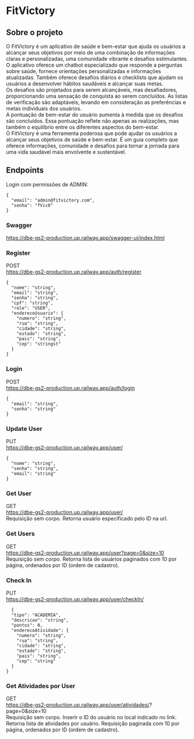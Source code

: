﻿# FitVictory

## Sobre o projeto  

O FitVictory é um aplicativo de saúde e bem-estar que ajuda os usuários a alcançar seus objetivos por meio de uma combinação de informações claras e personalizadas, uma comunidade vibrante e desafios estimulantes.  
O aplicativo oferece um chatbot especializado que responde a perguntas sobre saúde, fornece orientações personalizadas e informações atualizadas. Também oferece desafios diários e checklists que ajudam os usuários a desenvolver hábitos saudáveis e alcançar suas metas.  
Os desafios são projetados para serem alcançáveis, mas desafiadores, proporcionando uma sensação de conquista ao serem concluídos. As listas de verificação são adaptáveis, levando em consideração as preferências e metas individuais dos usuários.  
A pontuação de bem-estar do usuário aumenta à medida que os desafios são concluídos. Essa pontuação reflete não apenas as realizações, mas também o equilíbrio entre os diferentes aspectos do bem-estar.  
O FitVictory é uma ferramenta poderosa que pode ajudar os usuários a alcançar seus objetivos de saúde e bem-estar. É um guia completo que oferece informações, comunidade e desafios para tornar a jornada para uma vida saudável mais envolvente e sustentável.  

## Endpoints
Login com permissões de ADMIN:  
```console
{
  "email": "admin@fitvictory.com",
  "senha": "fVic0"
}
```

### Swagger
https://dbe-gs2-production.up.railway.app/swagger-ui/index.html  

### Register
POST  
https://dbe-gs2-production.up.railway.app/auth/register   
```console
{
  "nome": "string",
  "email": "string",
  "senha": "string",
  "cpf": "string",
  "role": "USER",
  "enderecoUsuario": {
    "numero": "string",
    "rua": "string",
    "cidade": "string",
    "estado": "string",
    "pais": "string",
    "cep": "stringst"
  }
}
```

### Login
POST  
https://dbe-gs2-production.up.railway.app/auth/login     
```console
{
  "email": "string",
  "senha": "string"
}
```

### Update User
PUT  
https://dbe-gs2-production.up.railway.app/user/<IdUsuario>    
```console
{
  "nome": "string",
  "senha": "string",
  "email": "string"
}
```

### Get User
GET  
https://dbe-gs2-production.up.railway.app/user/<IdUsuario>  
Requisição sem corpo. Retorna usuário especificado pelo ID na url.  

### Get Users
GET  
https://dbe-gs2-production.up.railway.app/user?page=0&size=10    
Requisição sem corpo. Retorna lista de usuários paginados com 10 por página, ordenados por ID (ordem de cadastro).

### Check In
PUT  
https://dbe-gs2-production.up.railway.app/user/checkIn/<IdUsuario>    
```console
  {
  "tipo": "ACADEMIA",
  "descricao": "string",
  "pontos": 0,
  "enderecoAtividade": {
    "numero": "string",
    "rua": "string",
    "cidade": "string",
    "estado": "string",
    "pais": "string",
    "cep": "string"
  }
}
```

### Get Atividades por User
GET  
https://dbe-gs2-production.up.railway.app/user/atividades/<IdUsuario>?page=0&size=10    
Requisição sem corpo. Inserir o ID do usuário no local indicado no link. Retorna lista de atividades por usuário. Requisição paginada com 10 por página, ordenados por ID (ordem de cadastro).
